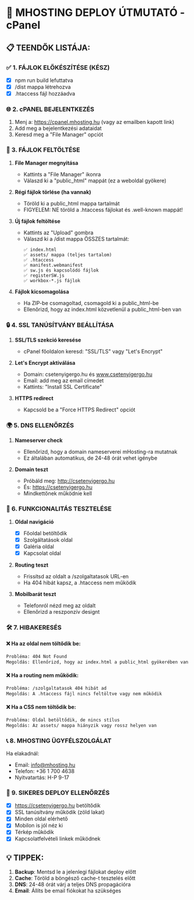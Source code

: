 # 🚀 MHOSTING DEPLOY ÚTMUTATÓ - cPanel

## 📋 TEENDŐK LISTÁJA:

### ✅ 1. FÁJLOK ELŐKÉSZÍTÉSE (KÉSZ)
- [x] npm run build lefuttatva
- [x] /dist mappa létrehozva
- [x] .htaccess fájl hozzáadva

### 🌐 2. cPANEL BEJELENTKEZÉS
1. Menj a: https://cpanel.mhosting.hu (vagy az emailben kapott link)
2. Add meg a bejelentkezési adataidat
3. Keresd meg a "File Manager" opciót

### 📁 3. FÁJLOK FELTÖLTÉSE
1. **File Manager megnyitása**
   - Kattints a "File Manager" ikonra
   - Válaszd ki a "public_html" mappát (ez a weboldal gyökere)

2. **Régi fájlok törlése (ha vannak)**
   - Töröld ki a public_html mappa tartalmát
   - FIGYELEM: NE töröld a .htaccess fájlokat és .well-known mappát!

3. **Új fájlok feltöltése**
   - Kattints az "Upload" gombra
   - Válaszd ki a /dist mappa ÖSSZES tartalmát:
     ```
     ✅ index.html
     ✅ assets/ mappa (teljes tartalom)
     ✅ .htaccess
     ✅ manifest.webmanifest
     ✅ sw.js és kapcsolódó fájlok
     ✅ registerSW.js
     ✅ workbox-*.js fájlok
     ```

4. **Fájlok kicsomagolása**
   - Ha ZIP-be csomagoltad, csomagold ki a public_html-be
   - Ellenőrizd, hogy az index.html közvetlenül a public_html-ben van

### 🔒 4. SSL TANÚSÍTVÁNY BEÁLLÍTÁSA
1. **SSL/TLS szekció keresése**
   - cPanel főoldalon keresd: "SSL/TLS" vagy "Let's Encrypt"

2. **Let's Encrypt aktiválása**
   - Domain: csetenyigergo.hu és www.csetenyigergo.hu
   - Email: add meg az email címedet
   - Kattints: "Install SSL Certificate"

3. **HTTPS redirect**
   - Kapcsold be a "Force HTTPS Redirect" opciót

### 🌍 5. DNS ELLENŐRZÉS
1. **Nameserver check**
   - Ellenőrizd, hogy a domain nameserverei mHosting-ra mutatnak
   - Ez általában automatikus, de 24-48 órát vehet igénybe

2. **Domain teszt**
   - Próbáld meg: http://csetenyigergo.hu
   - És: https://csetenyigergo.hu
   - Mindkettőnek működnie kell

### 🧪 6. FUNKCIONALITÁS TESZTELÉSE
1. **Oldal navigáció**
   - [x] Főoldal betöltődik
   - [x] Szolgáltatások oldal
   - [x] Galéria oldal  
   - [x] Kapcsolat oldal

2. **Routing teszt**
   - Frissítsd az oldalt a /szolgaltatasok URL-en
   - Ha 404 hibát kapsz, a .htaccess nem működik

3. **Mobilbarát teszt**
   - Telefonról nézd meg az oldalt
   - Ellenőrizd a reszponzív designt

### 🛠️ 7. HIBAKERESÉS

#### ❌ Ha az oldal nem töltődik be:
```bash
Probléma: 404 Not Found
Megoldás: Ellenőrizd, hogy az index.html a public_html gyökerében van
```

#### ❌ Ha a routing nem működik:
```bash
Probléma: /szolgaltatasok 404 hibát ad
Megoldás: A .htaccess fájl nincs feltöltve vagy nem működik
```

#### ❌ Ha a CSS nem töltődik be:
```bash
Probléma: Oldal betöltődik, de nincs stílus
Megoldás: Az assets/ mappa hiányzik vagy rossz helyen van
```

### 📞 8. MHOSTING ÜGYFÉLSZOLGÁLAT
Ha elakadnál:
- Email: info@mhosting.hu
- Telefon: +36 1 700 4638
- Nyitvatartás: H-P 9-17

### 🎉 9. SIKERES DEPLOY ELLENŐRZÉS
- [x] https://csetenyigergo.hu betöltődik
- [x] SSL tanúsítvány működik (zöld lakat)
- [x] Minden oldal elérhető
- [x] Mobilon is jól néz ki
- [x] Térkép működik
- [x] Kapcsolatfelvételi linkek működnek

## 💡 TIPPEK:
1. **Backup**: Mentsd le a jelenlegi fájlokat deploy előtt
2. **Cache**: Töröld a böngésző cache-t tesztelés előtt
3. **DNS**: 24-48 órát várj a teljes DNS propagációra
4. **Email**: Állíts be email fiókokat ha szükséges